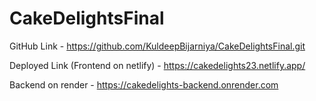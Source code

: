 # CakeDelightsFinal

GitHub Link - https://github.com/KuldeepBijarniya/CakeDelightsFinal.git

Deployed Link (Frontend on netlify) - https://cakedelights23.netlify.app/

Backend on render - https://cakedelights-backend.onrender.com
